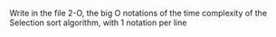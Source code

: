Write in the file 2-O, the big O notations of the time complexity of the Selection sort algorithm, with 1 notation per line
